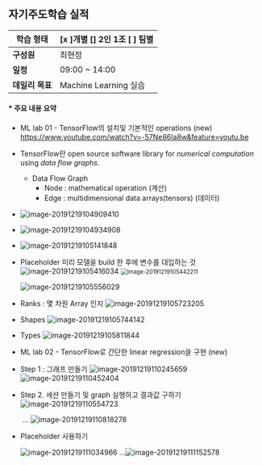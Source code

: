 ## 자기주도학습 실적


| **학습 형태** | [x ]개별 [] 2인 1조 [ ] 팀별 |
| ------------- | -------------------------- |
| **구성원** | 최현정 |
| **일정** | 09:00 ~ 14:00 |
| **데일리 목표** | Machine Learning 실습 |



#### * 주요 내용 요약

- ML lab 01 - TensorFlow의 설치및 기본적인 operations (new) https://www.youtube.com/watch?v=-57Ne86Ia8w&feature=youtu.be

  

- TensorFlow란 open source software library for *numerical computation* using *data flow graphs*.

  - Data Flow Graph
    - Node : mathematical operation (계산)
    - Edge : multidimensional data arrays(tensors) (데이터)

- ![image-20191219104909410](./img/image-20191219104909410.png)

- ![image-20191219104934908](./img/image-20191219104934908.png)

- ![image-20191219105141848](./img/image-20191219105141848.png)

- Placeholder
  미리 모델을 build 한 후에 변수를 대입하는 것
  ![image-20191219105416034](./img/image-20191219105416034.png) <img src="./img/image-20191219105442211.png" alt="image-20191219105442211" style="zoom:80%;" />

  ![image-20191219105556029](./img/image-20191219105556029.png)

- Ranks : 몇 차원 Array 인지
  ![image-20191219105723205](./img/image-20191219105723205.png)
  
- Shapes 
  ![image-20191219105744142](./img/image-20191219105744142.png)

- Types
  ![image-20191219105811844](./img/image-20191219105811844.png)





- ML lab 02 - TensorFlow로 간단한 linear regression을 구현 (new)

- Step 1 : 그래프 만들기
  ![image-20191219110245659](./img/image-20191219110245659.png)
  ![image-20191219110452404](./img/image-20191219110452404.png)

- Step 2. 세션 만들기 및 graph 실행하고 결과값 구하기
  ![image-20191219110554723](./img/image-20191219110554723.png)

  ​							...
  ![image-20191219110818278](./img/image-20191219110818278.png)

- Placeholder 사용하기
  
  ![image-20191219111034966](./img/image-20191219111034966.png)
                             ...![image-20191219111152578](./img/image-20191219111152578.png)
  
  